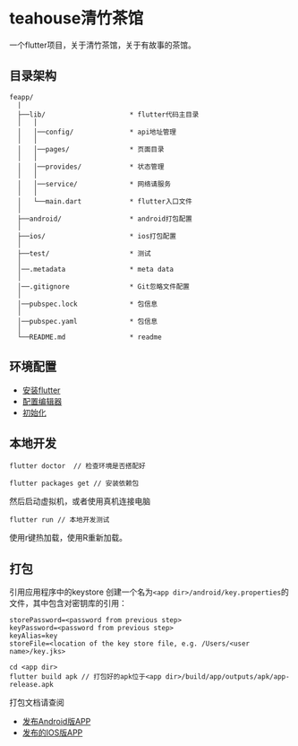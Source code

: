 # teahouse清竹茶馆

一个flutter项目，关于清竹茶馆，关于有故事的茶馆。

## 目录架构

```
feapp/
  |
  ├──lib/                     * flutter代码主目录
  │   │
  │   │──config/              * api地址管理
  │   │ 
  │   │──pages/               * 页面目录
  │   │ 
  │   │──provides/            * 状态管理
  │   │ 
  │   │──service/             * 网络请服务
  │   │ 
  │   └──main.dart            * flutter入口文件
  │
  ├──android/                 * android打包配置
  │
  ├──ios/                     * ios打包配置
  │
  ├──test/                    * 测试
  │
  │──.metadata                * meta data
  │
  │──.gitignore               * Git忽略文件配置
  │
  │──pubspec.lock             * 包信息
  │
  │──pubspec.yaml             * 包信息
  │
  └──README.md                * readme

```
## 环境配置
- [安装flutter](https://flutterchina.club/get-started/install/)
- [配置编辑器](https://flutterchina.club/get-started/editor/#vscode)
- [初始化](https://flutterchina.club/get-started/test-drive/#terminal)

## 本地开发
```
flutter doctor  // 检查环境是否搭配好
```
```
flutter packages get // 安装依赖包
```

然后启动虚拟机，或者使用真机连接电脑

```
flutter run // 本地开发测试
```
使用r键热加载，使用R重新加载。

## 打包
引用应用程序中的keystore
创建一个名为```<app dir>/android/key.properties```的文件，其中包含对密钥库的引用：
```
storePassword=<password from previous step>
keyPassword=<password from previous step>
keyAlias=key
storeFile=<location of the key store file, e.g. /Users/<user name>/key.jks>
```

```
cd <app dir>
flutter build apk // 打包好的apk位于<app dir>/build/app/outputs/apk/app-release.apk
```

打包文档请查阅

- [发布Android版APP](https://flutterchina.club/android-release/)
- [发布的IOS版APP](https://flutterchina.club/ios-release/)